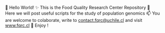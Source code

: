 👋 Hello World!
✨ This is the Food Quality Research Center Repository
🌱 Here we will post useful scripts for the study of population genomics
📫 You are welcome to colaborate, write to contact.fqrc@uchile.cl and visit www.fqrc.cl
💞️ Enjoy !

<!---
FQRC/FQRC is a ✨ special ✨ repository because its `README.md` (this file) appears on your GitHub profile.
You can click the Preview link to take a look at your changes.
--->
